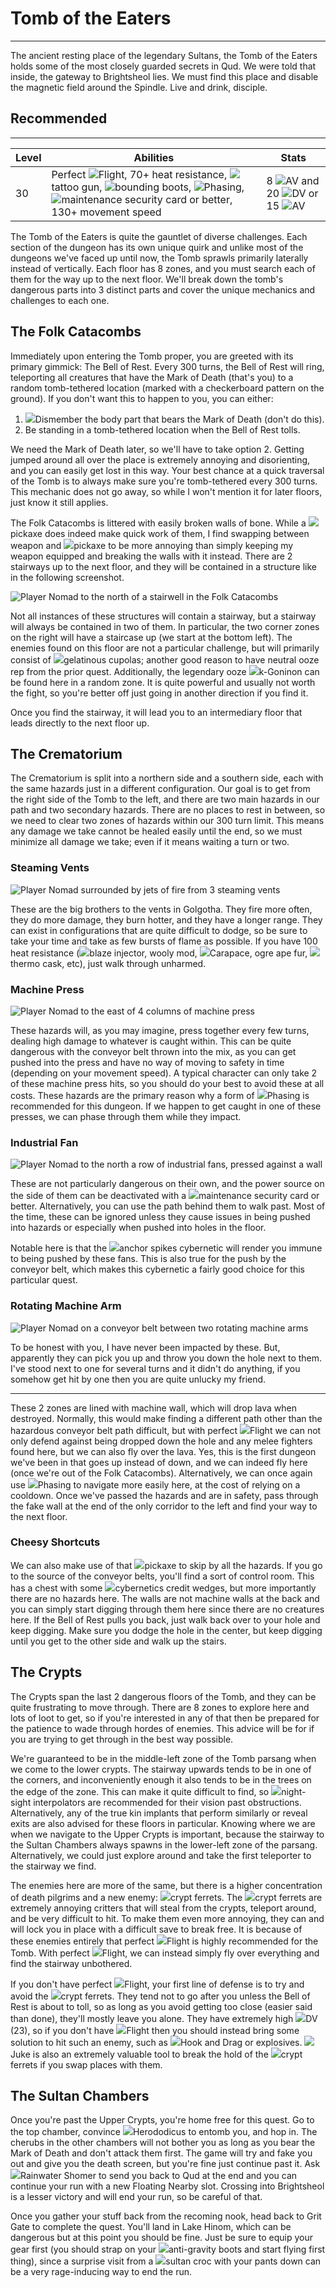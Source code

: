 # Tomb of the Eaters

---

The ancient resting place of the legendary Sultans, the Tomb of the Eaters holds some of the most closely guarded secrets in Qud. We were told that inside, the gateway to Brightsheol lies. We must find this place and disable the magnetic field around the Spindle. Live and drink, disciple.

<div class="section-info">

## Recommended

---

| Level | Abilities                                                                                                                          | Stats                   |
| ----- | ---------------------------------------------------------------------------------------------------------------------------------- | ----------------------- |
| 30    | Perfect <span class="nowrap"><span class="injected"><span class="icon-container"><img class="inline-icon" src="/icons/Abilities/CommandFlyToggle.png" /></span><span class="skill">Flight</span></span>,</span> 70+ heat resistance, <span class="nowrap"><span class="injected"><span class="icon-container"><img class="inline-icon" src="/icons/Items/Tattoo Gun.png" /></span><span class="object"><span class="injected"><span class="b">t</span><span class="B">a</span><span class="C">t</span><span class="c">t</span><span class="y">o</span><span class="Y">o</span></span> gun</span></span>,</span> <span class="nowrap"><span class="injected"><span class="icon-container"><img class="inline-icon" src="/icons/Items/Spring Boots.png" /></span><span class="object">bounding boots</span></span>,</span> <span class="nowrap"><span class="injected"><span class="icon-container"><img class="inline-icon" src="/icons/Mutations/Phasing.png" /></span><span class="mutation">Phasing</span></span>,</span> <span class="injected"><span class="icon-container"><img class="inline-icon" src="/icons/Items/Yellow Security Card.png" /></span><span class="object"><span class="injected"><span class="W">maintenance security card</span></span></span></span> or better, 130+ movement speed | 8 <span class="injected"><span class="stat-container"><img class="inline-icon" src="/icons/Text/armorValue.png" /></span><span class="stat">AV</span></span> and 20 <span class="injected"><span class="stat-container"><img class="inline-icon" src="/icons/Text/dodgeValue.png" /></span><span class="stat">DV</span></span> or 15 <span class="injected"><span class="stat-container"><img class="inline-icon" src="/icons/Text/armorValue.png" /></span><span class="stat">AV</span></span> |

</div>

The Tomb of the Eaters is quite the gauntlet of diverse challenges. Each section of the dungeon has its own unique quirk and unlike most of the dungeons we've faced up until now, the Tomb sprawls primarily laterally instead of vertically. Each floor has 8 zones, and you must search each of them for the way up to the next floor. We'll break down the tomb's dangerous parts into 3 distinct parts and cover the unique mechanics and challenges to each one.

## The Folk Catacombs

Immediately upon entering the Tomb proper, you are greeted with its primary gimmick: The Bell of Rest. Every 300 turns, the Bell of Rest will ring, teleporting all creatures that have the Mark of Death (that's you) to a random tomb-tethered location (marked with a checkerboard pattern on the ground). If you don't want this to happen to you, you can either:

1. <span class="injected"><span class="icon-container"><img class="inline-icon" src="/icons/Abilities/Dismember.png" /></span><span class="skill">Dismember</span></span> the body part that bears the Mark of Death (don't do this).
2. Be standing in a tomb-tethered location when the Bell of Rest tolls.

We need the Mark of Death later, so we'll have to take option 2. Getting jumped around all over the place is extremely annoying and disorienting, and you can easily get lost in this way. Your best chance at a quick traversal of the Tomb is to always make sure you're tomb-tethered every 300 turns. This mechanic does not go away, so while I won't mention it for later floors, just know it still applies.

The Folk Catacombs is littered with easily broken walls of bone. While a <span class="injected"><span class="icon-container"><img class="inline-icon" src="/icons/Items/Pickaxe.png" /></span><span class="object"><span class="injected"><span class="c">pickaxe</span></span></span></span> does indeed make quick work of them, I find swapping between weapon and <span class="injected"><span class="icon-container"><img class="inline-icon" src="/icons/Items/Pickaxe.png" /></span><span class="object"><span class="injected"><span class="c">pickaxe</span></span></span></span> to be more annoying than simply keeping my weapon equipped and breaking the walls with it instead. There are 2 stairways up to the next floor, and they will be contained in a structure like in the following screenshot.

![Player Nomad to the north of a stairwell in the Folk Catacombs]($assetsDir/images/quests/tomb-stairs.png)

Not all instances of these structures will contain a stairway, but a stairway will always be contained in two of them. In particular, the two corner zones on the right will have a staircase up (we start at the bottom left). The enemies found on this floor are not a particular challenge, but will primarily consist of <span class="nowrap"><span class="injected"><span class="icon-container"><img class="inline-icon" src="/icons/Creatures/Gelatinous Cupola.png" /></span><span class="object">gelatinous cupolas</span></span>;</span> another good reason to have neutral ooze rep from the prior quest. Additionally, the legendary ooze <span class="injected"><span class="icon-container"><img class="inline-icon" src="/icons/Creatures/k-Goninon.png" /></span><span class="object">k-Goninon</span></span> can be found here in a random zone. It is quite powerful and usually not worth the fight, so you're better off just going in another direction if you find it.

Once you find the stairway, it will lead you to an intermediary floor that leads directly to the next floor up.

## The Crematorium

The Crematorium is split into a northern side and a southern side, each with the same hazards just in a different configuration. Our goal is to get from the right side of the Tomb to the left, and there are two main hazards in our path and two secondary hazards. There are no places to rest in between, so we need to clear two zones of hazards within our 300 turn limit. This means any damage we take cannot be healed easily until the end, so we must minimize all damage we take; even if it means waiting a turn or two.

### Steaming Vents

![Player Nomad surrounded by jets of fire from 3 steaming vents]($assetsDir/images/quests/tomb-fire.png)

These are the big brothers to the vents in Golgotha. They fire more often, they do more damage, they burn hotter, and they have a longer range. They can exist in configurations that are quite difficult to dodge, so be sure to take your time and take as few bursts of flame as possible. If you have 100 heat resistance <span class="nowrap">(<span class="injected"><span class="icon-container"><img class="inline-icon" src="/icons/Items/BlazeTonic.png" /></span><span class="object"><span class="injected"><span class="r">b</span><span class="r">l</span><span class="R">a</span><span class="W">z</span><span class="Y">e</span></span> injector</span></span>,</span> wooly mod, <span class="nowrap"><span class="injected"><span class="icon-container"><img class="inline-icon" src="/icons/Mutations/Carapace.png" /></span><span class="mutation">Carapace</span></span>,</span> ogre ape fur, <span class="nowrap"><span class="injected"><span class="icon-container"><img class="inline-icon" src="/icons/Items/Thermo Cask.png" /></span><span class="object"><span class="injected"><span class="R">t</span><span class="R">h</span><span class="r">e</span><span class="c">r</span><span class="b">m</span><span class="B">o</span></span> cask</span></span>,</span> etc), just walk through unharmed.

### Machine Press

![Player Nomad to the east of 4 columns of machine press]($assetsDir/images/quests/tomb-press.png)

These hazards will, as you may imagine, press together every few turns, dealing high damage to whatever is caught within. This can be quite dangerous with the conveyor belt thrown into the mix, as you can get pushed into the press and have no way of moving to safety in time (depending on your movement speed). A typical character can only take 2 of these machine press hits, so you should do your best to avoid these at all costs. These hazards are the primary reason why a form of <span class="injected"><span class="icon-container"><img class="inline-icon" src="/icons/Mutations/Phasing.png" /></span><span class="mutation">Phasing</span></span> is recommended for this dungeon. If we happen to get caught in one of these presses, we can phase through them while they impact.

### Industrial Fan

![Player Nomad to the north a row of industrial fans, pressed against a wall]($assetsDir/images/quests/tomb-fan.png)

These are not particularly dangerous on their own, and the power source on the side of them can be deactivated with a <span class="injected"><span class="icon-container"><img class="inline-icon" src="/icons/Items/Yellow Security Card.png" /></span><span class="object"><span class="injected"><span class="W">maintenance security card</span></span></span></span> or better. Alternatively, you can use the path behind them to walk past. Most of the time, these can be ignored unless they cause issues in being pushed into hazards or especially when pushed into holes in the floor.

Notable here is that the <span class="injected"><span class="icon-container"><img class="inline-icon" src="/icons/Items/AnchorSpikes.png" /></span><span class="cybernetic"><span class="injected"><span class="Y">anchor spikes</span></span></span></span> cybernetic will render you immune to being pushed by these fans. This is also true for the push by the conveyor belt, which makes this cybernetic a fairly good choice for this particular quest.

### Rotating Machine Arm

![Player Nomad on a conveyor belt between two rotating machine arms]($assetsDir/images/quests/tomb-arm.png)

To be honest with you, I have never been impacted by these. But, apparently they can pick you up and throw you down the hole next to them. I've stood next to one for several turns and it didn't do anything, if you somehow get hit by one then you are quite unlucky my friend.

---

These 2 zones are lined with machine wall, which will drop lava when destroyed. Normally, this would make finding a different path other than the hazardous conveyor belt path difficult, but with perfect <span class="injected"><span class="icon-container"><img class="inline-icon" src="/icons/Abilities/CommandFlyToggle.png" /></span><span class="skill">Flight</span></span> we can not only defend against being dropped down the hole and any melee fighters found here, but we can also fly over the lava. Yes, this is the first dungeon we've been in that goes up instead of down, and we can indeed fly here (once we're out of the Folk Catacombs). Alternatively, we can once again use <span class="injected"><span class="icon-container"><img class="inline-icon" src="/icons/Mutations/Phasing.png" /></span><span class="mutation">Phasing</span></span> to navigate more easily here, at the cost of relying on a cooldown. Once we've passed the hazards and are in safety, pass through the fake wall at the end of the only corridor to the left and find your way to the next floor.

### Cheesy Shortcuts

We can also make use of that <span class="injected"><span class="icon-container"><img class="inline-icon" src="/icons/Items/Pickaxe.png" /></span><span class="object"><span class="injected"><span class="c">pickaxe</span></span></span></span> to skip by all the hazards. If you go to the source of the conveyor belts, you'll find a sort of control room. This has a chest with some <span class="nowrap"><span class="injected"><span class="icon-container"><img class="inline-icon" src="/icons/Items/CyberneticsCreditWedge.png" /></span><span class="object"><span class="injected"><span class="C">cybernetics credit wedges</span></span></span></span>,</span> but more importantly there are no hazards here. The walls are not machine walls at the back and you can simply start digging through them here since there are no creatures here. If the Bell of Rest pulls you back, just walk back over to your hole and keep digging. Make sure you dodge the hole in the center, but keep digging until you get to the other side and walk up the stairs.

## The Crypts

The Crypts span the last 2 dangerous floors of the Tomb, and they can be quite frustrating to move through. There are 8 zones to explore here and lots of loot to get, so if you're interested in any of that then be prepared for the patience to wade through hordes of enemies. This advice will be for if you are trying to get through in the best way possible.

We're guaranteed to be in the middle-left zone of the Tomb parsang when we come to the lower crypts. The stairway upwards tends to be in one of the corners, and inconveniently enough it also tends to be in the trees on the edge of the zone. This can make it quite difficult to find, so <span class="injected"><span class="icon-container"><img class="inline-icon" src="/icons/Items/Night-Sight Interpolators.png" /></span><span class="object"><span class="injected"><span class="K">night-sight</span></span> interpolators</span></span> are recommended for their vision past obstructions. Alternatively, any of the true kin implants that perform similarly or reveal exits are also advised for these floors in particular. Knowing where we are when we navigate to the Upper Crypts is important, because the stairway to the Sultan Chambers always spawns in the lower-left zone of the parsang. Alternatively, we could just explore around and take the first teleporter to the stairway we find.

The enemies here are more of the same, but there is a higher concentration of death pilgrims and a new enemy: <span class="nowrap"><span class="injected"><span class="icon-container"><img class="inline-icon" src="/icons/Creatures/Crypt Ferret.png" /></span><span class="object">crypt ferrets</span></span>.</span> The <span class="injected"><span class="icon-container"><img class="inline-icon" src="/icons/Creatures/Crypt Ferret.png" /></span><span class="object">crypt ferrets</span></span> are extremely annoying critters that will steal from the crypts, teleport around, and be very difficult to hit. To make them even more annoying, they can and will lock you in place with a difficult save to break free. It is because of these enemies entirely that perfect <span class="injected"><span class="icon-container"><img class="inline-icon" src="/icons/Abilities/CommandFlyToggle.png" /></span><span class="skill">Flight</span></span> is highly recommended for the Tomb. With perfect <span class="nowrap"><span class="injected"><span class="icon-container"><img class="inline-icon" src="/icons/Abilities/CommandFlyToggle.png" /></span><span class="skill">Flight</span></span>,</span> we can instead simply fly over everything and find the stairway unbothered.

If you don't have perfect <span class="nowrap"><span class="injected"><span class="icon-container"><img class="inline-icon" src="/icons/Abilities/CommandFlyToggle.png" /></span><span class="skill">Flight</span></span>,</span> your first line of defense is to try and avoid the <span class="nowrap"><span class="injected"><span class="icon-container"><img class="inline-icon" src="/icons/Creatures/Crypt Ferret.png" /></span><span class="object">crypt ferrets</span></span>.</span> They tend not to go after you unless the Bell of Rest is about to toll, so as long as you avoid getting too close (easier said than done), they'll mostly leave you alone. They have extremely high <span class="injected"><span class="stat-container"><img class="inline-icon" src="/icons/Text/dodgeValue.png" /></span><span class="stat">DV</span></span> (23), so if you don't have <span class="injected"><span class="icon-container"><img class="inline-icon" src="/icons/Abilities/CommandFlyToggle.png" /></span><span class="skill">Flight</span></span> then you should instead bring some solution to hit such an enemy, such as <span class="injected"><span class="icon-container"><img class="inline-icon" src="/icons/Abilities/Hook and Drag.png" /></span><span class="skill">Hook and Drag</span></span> or explosives. <span class="injected"><span class="icon-container"><img class="inline-icon" src="/icons/Abilities/Juke.png" /></span><span class="skill">Juke</span></span> is also an extremely valuable tool to break the hold of the <span class="injected"><span class="icon-container"><img class="inline-icon" src="/icons/Creatures/Crypt Ferret.png" /></span><span class="object">crypt ferrets</span></span> if you swap places with them.

## The Sultan Chambers

Once you're past the Upper Crypts, you're home free for this quest. Go to the top chamber, convince <span class="injected"><span class="icon-container"><img class="inline-icon" src="/icons/Creatures/Biographer.png" /></span><span class="object">Herododicus</span></span> to entomb you, and hop in. The cherubs in the other chambers will not bother you as long as you bear the Mark of Death and don't attack them first. The game will try and fake you out and give you the death screen, but you're fine just continue past it. Ask <span class="injected"><span class="icon-container"><img class="inline-icon" src="/icons/Creatures/Rainwater Shomer.png" /></span><span class="object">Rainwater</span></span> Shomer to send you back to Qud at the end and you can continue your run with a new Floating Nearby slot. Crossing into Brightsheol is a lesser victory and will end your run, so be careful of that.

Once you gather your stuff back from the recoming nook, head back to Grit Gate to complete the quest. You'll land in Lake Hinom, which can be dangerous but at this point you should be fine. Just be sure to equip your gear first (you should strap on your <span class="injected"><span class="icon-container"><img class="inline-icon" src="/icons/Items/Anti-Gravity Boots.png" /></span><span class="object"><span class="injected"><span class="K">anti-gravity boots</span></span></span></span> and start flying first thing), since a surprise visit from a <span class="injected"><span class="icon-container"><img class="inline-icon" src="/icons/Creatures/Sultan Croc.png" /></span><span class="object">sultan croc</span></span> with your pants down can be a very rage-inducing way to end the run.

